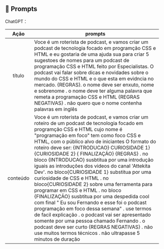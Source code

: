 ## 🧠 Prompts


ChatGPT：

|   Ação   | prompts                                                                                                                                                                                                                                                                         |
| :------: | ------------------------------------------------------------------------------------------------------------------------------------------------------------------------------------------------------------------------------------------------------------------------------ |
|  título  | Voce é um roterista de podcast, e vamos criar um podcast de tecnologia focado em programção CSS e HTML e eu gostaria de uma ajuda sua para criar 5 sugestoes de nomes para um podcast de programação CSS e HTML feito por Especialistas. O podcast vai falar sobre dicas e novidades sobre o mundo do CSS e HTML e o que esta em evidncia no mercado. {REGRAS}. o nome deve ser enxuto, nome e sobrenome . o nome deve ter alguma palavra que remeta a programação CSS e HTML {REGRAS NEGATIVAS} . não quero que o nome contenha palavras em inglês|
| conteúdo | Voce é um roterista de podcast, e vamos criar um roteiro de um podcast de tecnologia focado em programção CSS e HTML cujo nome é "programação em foco"  tem como foco CSS e HTML, com o público alvo de iniciantes O formato do roteiro deve ser: {INTRODUCAO} CURIOSIDADE 1} {CURIOSIDADE 2} { FINALIZAÇÃO} {REGRAS} . no bloco {INTRODUCAO} susbtitua por uma introdução iguais as introduções dos videos do canal 'Attekita Dev'. no bloco{CURIOSIDADE 1} substitua por uma curiosidade de CSS e HTML . no bloco{CURIOSIDADE 2} sobre uma ferramenta para programar em CSS e HTML . no bloco {FINALIZAÇÃO} susbtitua por uma despedida cool com final " Eu sou Fernando e esse foi o  podcast programação em foco dessa semana" . use termos de facil explicação . o podcast vai ser apresentado somente por uma pessoa chamado Fernando . o podcast deve ser curto {REGRAS NEGATIVAS} . não use muitos termos técnicos . não ultrapasse 5 minutos de duração |


